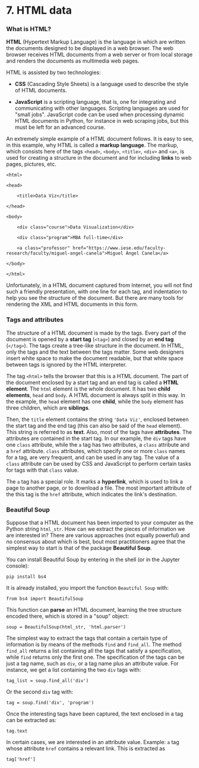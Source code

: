 # 7. HTML data

### What is HTML?

**HTML** (Hypertext Markup Language) is the language in which are written the documents designed to be displayed in a web browser. The web browser receives HTML documents from a web server or from local storage and renders the documents as multimedia web pages.

HTML is assisted by two technologies:

* **CSS** (Cascading Style Sheets) is a language used to describe the style of HTML documents.

* **JavaScript** is a scripting language, that is, one for integrating and communicating with other languages. Scripting languages are used for "small jobs". JavaScript code can be used when processing dynamic HTML documents in Python, for instance in web scraping jobs, but this must be left for an advanced course.

An extremely simple example of a HTML document follows. It is easy to see, in this example, why HTML is called a **markup language**. The markup, which consists here of the tags `<head>`, `<body>`, `<title>`, `<div>` and `<a>`, is used for creating a structure in the document and for including **links** to web pages, pictures, etc.

	<html>

	<head>

		<title>Data Viz</title>

	</head>

	<body>

		<div class="course">Data Visualization</div>

		<div class="program">MBA full-time</div>

		<a class="professor" href="https://www.iese.edu/faculty-research/faculty/miguel-angel-canela">Miguel Ángel Canela</a>

	</body>

	</html>

Unfortunately, in a HTML document captured from Internet, you will not find such a friendly presentation, with one line for each tag, and indentation to help you see the structure of the document. But there are many tools for rendering the XML and HTML documents in this form.

### Tags and attributes

The structure of a HTML document is made by the tags. Every part of the document is opened by a **start tag** (`<tag>`) and closed by an **end tag** (`</tag>`). The tags create a tree-like structure in the document. In HTML, only the tags and the text between the tags matter. Some web designers insert white space to make the document readable, but that white space between tags is ignored by the HTML interpreter.

The tag `<html>` tells the browser that this is a HTML document. The part of the document enclosed by a start tag and an end tag is called a **HTML element**. The `html` element is the whole document. It has two **child elements**, `head` and `body`. A HTML document is always split in this way. In the example, the `head` element has one **child**, while the `body` element has three children, which are **siblings**.

Then, the `title` element contains the string `'Data Viz'`, enclosed between the start tag and the end tag (this can also be said of the `head` element). This string is referred to as **text**. Also, most of the tags have **attributes**. The attributes are contained in the start tag. In our example, the `div` tags have one `class` attribute, while the `a` tag has two attributes, a `class` attribute and a `href` attribute. `class` attributes, which specify one or more `class` names for a tag, are very frequent, and can be used in any tag. The value of a `class` attribute can be used by CSS and JavaScript to perform certain tasks for tags with that `class` value.

The `a` tag has a special role. It marks a **hyperlink**, which is used to link a page to another page, or to download a file. The most important attribute of the this tag is the `href` attribute, which indicates the link's destination.

### Beautiful Soup

Suppose that a HTML document has been imported to your computer as the Python string `html_str`. How can we extract the pieces of information we are interested in? There are various approaches (not equally powerful) and no consensus about which is best, bout most practitioners agree that the simplest way to start is that of the package **Beautiful Soup**.

You can install Beautiful Soup by entering in the shell (or in the Jupyter console):

`pip install bs4`

It is already installed, you import the function `Beautiful Soup` with:

`from bs4 import BeautifulSoup`

This function can **parse** an HTML document, learning the tree structure encoded there, which is stored in a "soup"  object:

`soup = BeautifulSoup(html_str, 'html.parser')`

The simplest way to extract the tags that contain a certain type of information is by means of the methods `find` and `find_all`. The method `find_all` returns a list containing all the tags that satisfy a specification, while `find` returns only the first one. The specification of the tags can be just a tag name, such as `div`, or a tag name plus an attribute value. For instance, we get a list containing the two `div` tags with:

`tag_list = soup.find_all('div')`

Or the second `div` tag with:

`tag = soup.find('div', 'program')`

Once the interesting tags have been captured, the text enclosed in a tag can be extracted as:

`tag.text`

In certain cases, we are interested in an attribute value. Example: `a` tag whose attribute `href` contains a relevant link. This is extracted as

`tag['href']`
